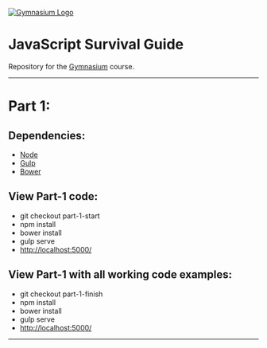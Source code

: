 [![Gymnasium Logo](https://cdn.rawgit.com/gymnasium/gymnasium.github.io/master/assets/GYM-logo.svg)](http://thegymnasium.com)

# JavaScript Survival Guide

Repository for the [Gymnasium](http://thegymnasium.com) course.

---

# Part 1:

## Dependencies:

* [Node](https://nodejs.org) 
* [Gulp](http://gulpjs.com/)
* [Bower](http://bower.io/)

## View Part-1 code:

* git checkout part-1-start
* npm install
* bower install
* gulp serve
* [http://localhost:5000/](http://localhost:5000/)

## View Part-1 with all working code examples:

* git checkout part-1-finish
* npm install
* bower install
* gulp serve
* [http://localhost:5000/](http://localhost:5000/)

---